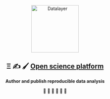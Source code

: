 <div align="center">
  <a href="https://datalayer.io">
    <img
      alt="Datalayer"
      src="https://assets.datalayer.design/datalayer-25.svg"
      width="150"
    />
  </a>
</div>

<h2 align="center">
  Ξ ✍️ 🖌️ <a href="https://datalayer.io">Open science platform</a>
</h2>

<p align="center">
  <b>Author and publish reproducible data analysis</b>
</p>

<p align="center">
  🧬 🧪 🔬 📐 🔭 📡
</p>
